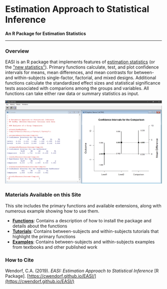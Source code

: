 # Estimation Approach to Statistical Inference

**An R Package for Estimation Statistics**

---

### Overview

EASI is an R package that implements features of [estimation statistics](https://en.wikipedia.org/wiki/Estimation_statistics "Estimation Statistics on Wikipedia") (or the ["new statistics"](https://thenewstatistics.com/itns/ "Introduction to the New Statistics")). Primary functions calculate, test, and plot confidence intervals for means, mean differences, and mean contrasts for between- and within-subjects single-factor, factorial, and mixed designs. Additional functions calculate the standardized effect sizes and statistical significance tests associated with comparions among the groups and variables. All functions can take either raw data or summary statistics as input.

<p align="center"><kbd><img src="easiDifference.jpg"></kbd></p>

### Materials Available on this Site

This site includes the primary functions and available extensions, along with numerous example showing how to use them.

- [**Functions**](./Functions): Contains a description of how to install the package and details about the functions
- [**Tutorials**](./Tutorials): Contains between-subjects and within-subjects tutorials that highlight the primary functions
- [**Examples**](./Examples): Contains between-subjects and within-subjects examples from textbooks and other published work

### How to Cite

Wendorf, C.A. (2019). _EASI: Estimation Approach to Statistical Inference_ [R Package]. [https://cwendorf.github.io/EASI/](https://cwendorf.github.io/EASI/)
